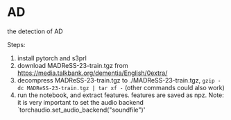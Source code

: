 # AD
the detection of AD

Steps:
1. install pytorch and s3prl
2. download MADReSS-23-train.tgz from https://media.talkbank.org/dementia/English/0extra/
3. decompress MADReSS-23-train.tgz to ./MADReSS-23-train.tgz, `gzip -dc MADReSS-23-train.tgz | tar xf -` (other commands could also work)
4. run the notebook, and extract features. features are saved as npz. Note: it is very important to set the audio backend `torchaudio.set_audio_backend("soundfile")'
